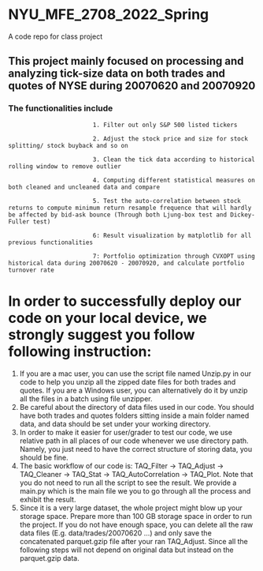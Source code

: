 # NYU_MFE_2708_2022_Spring
A code repo for class project



## This project mainly focused on processing and analyzing tick-size data on both trades and quotes of NYSE during 20070620 and 20070920


### The functionalities include 

                            1. Filter out only S&P 500 listed tickers

                            2. Adjust the stock price and size for stock splitting/ stock buyback and so on
                            
                            3. Clean the tick data according to historical rolling window to remove outlier
                            
                            4. Computing different statistical measures on both cleaned and uncleaned data and compare
                            
                            5. Test the auto-correlation between stock returns to compute minimum return resample frequence that will hardly be affected by bid-ask bounce (Through both Ljung-box test and Dickey-Fuller test)
                            
                            6: Result visualization by matplotlib for all previous functionalities
                            
                            7: Portfolio optimization through CVXOPT using historical data during 20070620 - 20070920, and calculate portfolio turnover rate
                            
                 
# In order to successfully deploy our code on your local device, we strongly suggest you follow following instruction:

1)	If you are a mac user, you can use the script file named Unzip.py in our code to help you unzip all the zipped date files for both trades and quotes. If you are a Windows user, you can alternatively do it by unzip all the files in a batch using file unzipper.
2)	Be careful about the directory of data files used in our code. You should have both trades and quotes folders sitting inside a main folder named data, and data should be set under your working directory.
3)	In order to make it easier for user/grader to test our code, we use relative path in all places of our code whenever we use directory path. Namely, you just need to have the correct structure of storing data, you should be fine.
4)	The basic workflow of our code is: TAQ_Filter -> TAQ_Adjust -> TAQ_Cleaner -> TAQ_Stat -> TAQ_AutoCorrelation -> TAQ_Plot. Note that you do not need to run all the script to see the result. We provide a main.py which is the main file we you to go through all the process and exhibit the result.
5)	Since it is a very large dataset, the whole project might blow up your storage space. Prepare more than 100 GB storage space in order to run the project. If you do not have enough space, you can delete all the raw data files (E.g. data/trades/20070620 …) and only save the concatenated parquet.gzip file after your ran TAQ_Adjust. Since all the following steps will not depend on original data but instead on the parquet.gzip data.
                   
